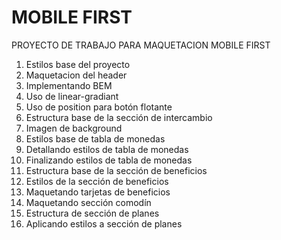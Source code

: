 # MOBILE FIRST
PROYECTO DE TRABAJO PARA MAQUETACION MOBILE FIRST
1. Estilos base del proyecto
2. Maquetacion del header
3. Implementando BEM
4. Uso de linear-gradiant
5. Uso de position para botón flotante
6. Estructura base de la sección de intercambio
7. Imagen de background
8. Estilos base de tabla de monedas
9. Detallando estilos de tabla de monedas
10. Finalizando estilos de tabla de monedas
11. Estructura base de la sección de beneficios
12. Estilos de la sección de beneficios
13. Maquetando tarjetas de beneficios
14. Maquetando sección comodín
15. Estructura de sección de planes
16. Aplicando estilos a sección de planes